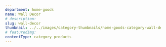 ```yaml
---
department: home-goods
name: Wall Decor
# description:
slug: wall-decor
thumbnail: ../../images/category-thumbnails/home-goods-category-wall-decor.jpg
# featuredImg:
contentType: category products
---
```

